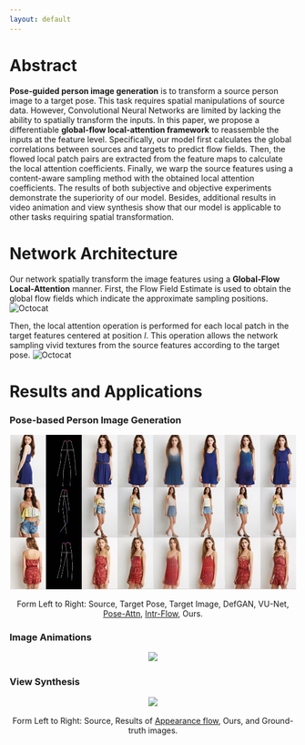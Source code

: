 ```yaml
---
layout: default
---
```


# Abstract
**Pose-guided person image generation** is to transform a source person image to a target pose. This task requires spatial manipulations of source data. However, Convolutional Neural Networks are limited by lacking the ability to spatially transform the inputs. In this paper, we propose a differentiable **global-flow local-attention framework** to reassemble the inputs at the feature level. Specifically, our model first calculates the global correlations between sources and targets to predict flow fields. Then, the flowed local patch pairs are extracted from the feature maps to calculate the local attention coefficients. Finally, we warp the source features using a content-aware sampling method with the obtained local attention coefficients. The results of both subjective and objective experiments demonstrate the superiority of our model. Besides, additional results in video animation and view synthesis show that our model is applicable to other tasks requiring spatial transformation.


# Network Architecture
Our network spatially transform the image features using a **Global-Flow Local-Attention** manner. First, the Flow Field Estimate is used to obtain the global flow fields which indicate the approximate sampling positions.
![Octocat](https://user-images.githubusercontent.com/30292465/75703936-66385e80-5cf3-11ea-9743-c0cce2fe6458.jpg)

Then, the local attention operation is performed for each local patch in the target features centered at position _l_. This operation allows the network sampling vivid textures from the source features according to the target pose. 
![Octocat](https://user-images.githubusercontent.com/30292465/75703859-42751880-5cf3-11ea-985b-8ed27ba5433b.jpg)

# Results and Applications

### Pose-based Person Image Generation
<p align='center'>  
  <img src='./compare.pdf' width='600'/>
</p>
<p align="center">
  Form Left to Right: Source, Target Pose, Target Image, <a herf="https://arxiv.org/abs/1801.00055">DefGAN</a>, <a herf="https://arxiv.org/abs/1804.04694">VU-Net</a>, <a href="https://arxiv.org/abs/1904.03349">Pose-Attn</a>, <a href="http://mmlab.ie.cuhk.edu.hk/projects/pose-transfer/">Intr-Flow</a>, Ours.
</p> 

### Image Animations
<p align='center'>  
  <img src='https://user-images.githubusercontent.com/30292465/75703614-c1b61c80-5cf2-11ea-8730-52eaeaea08e7.gif'/>
</p>

### View Synthesis
<p align='center'>  
  <img src='https://user-images.githubusercontent.com/30292465/75703558-a9460200-5cf2-11ea-86a1-e5a651d8f727.gif'/>
</p>

<p align="center">
Form Left to Right: Source, Results of <a href="https://arxiv.org/abs/1605.03557">Appearance flow</a>, Ours, and Ground-truth images.
</p> 